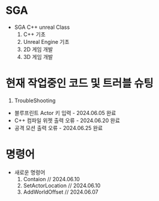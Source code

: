 # SGA

- SGA C++ unreal Class
  1. C++ 기초
  2. Unreal Engine 기초
  3. 2D 게임 개발
  4. 3D 게임 개발

# 현재 작업중인 코드 및 트러블 슈팅   
1. TroubleShooting
  - 블루프린트 Actor 키 입력 - 2024.06.05 완료
  - C++ 컴파일 위젯 출력 오류 - 2024.06.20 완료
  - 공격 모션 출력 오류 - 2024.06.25 완료
# 명령어
- 새로운 명령어
  1. Contaion          // 2024.06.10
  2. SetActorLocation  // 2024.06.10
  3. AddWorldOffset    // 2024.06.07
  

 
